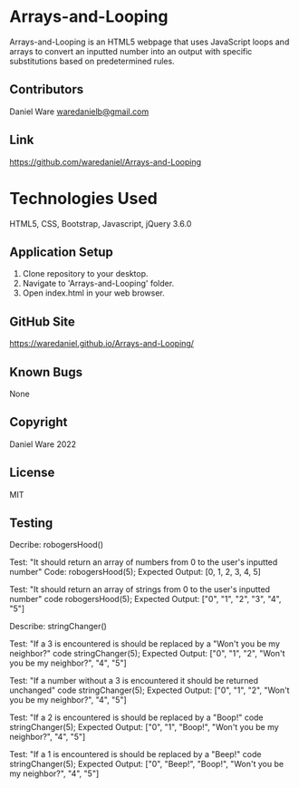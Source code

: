 # Arrays-and-Looping

Arrays-and-Looping is an HTML5 webpage that uses JavaScript loops and arrays to convert an inputted number into an output with specific substitutions based on predetermined rules.

## Contributors

Daniel Ware <waredanielb@gmail.com>

## Link

https://github.com/waredaniel/Arrays-and-Looping

# Technologies Used

HTML5, CSS, Bootstrap, Javascript, jQuery 3.6.0

## Application Setup

1. Clone repository to your desktop. 
2. Navigate to 'Arrays-and-Looping' folder. 
3. Open index.html in your web browser.

## GitHub Site

https://waredaniel.github.io/Arrays-and-Looping/

## Known Bugs

None

## Copyright

Daniel Ware 2022

## License

MIT

## Testing

Decribe: robogersHood()

Test: "It should return an array of numbers from 0 to the user's inputted number"
Code: robogersHood(5);
Expected Output: [0, 1, 2, 3, 4, 5]

Test: "It should return an array of strings from 0 to the user's inputted number"
code robogersHood(5);
Expected Output: ["0", "1", "2", "3", "4", "5"]

Describe: stringChanger()

Test: "If a 3 is encountered is should be replaced by a  "Won't you be my neighbor?"
code stringChanger(5);
Expected Output: ["0", "1", "2", "Won't you be my neighbor?", "4", "5"]

Test: "If a number without a 3 is encountered it should be returned unchanged"
code stringChanger(5);
Expected Output: ["0", "1", "2", "Won't you be my neighbor?", "4", "5"]

Test: "If a 2 is encountered is should be replaced by a  "Boop!"
code stringChanger(5);
Expected Output: ["0", "1", "Boop!", "Won't you be my neighbor?", "4", "5"]

Test: "If a 1 is encountered is should be replaced by a  "Beep!"
code stringChanger(5);
Expected Output: ["0", "Beep!", "Boop!", "Won't you be my neighbor?", "4", "5"]